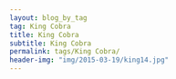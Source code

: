 ```yaml
---
layout: blog_by_tag
tag: King Cobra
title: King Cobra
subtitle: King Cobra
permalink: tags/King Cobra/
header-img: "img/2015-03-19/king14.jpg"
---
```

